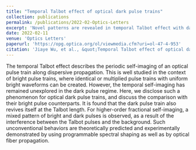 ```yaml
---
title: "Temporal Talbot effect of optical dark pulse trains"
collection: publications
permalink: /publications/2022-02-Optics-Letters
excerpt: 'Novel patterns are revealed in temporal Talbot effect with dark pulse trains. Editors' Pick; Top Downloads in Feb. 2022.'
date: 2022-02-11
venue: 'Optics Letters'
paperurl: 'https://opg.optica.org/ol/viewmedia.cfm?uri=ol-47-4-953'
citation: 'Jiaye Wu, et al., &quot;Temporal Talbot effect of optical dark pulse trains&quot; <i>Optics Letters</i>. 47(4): 953-956, (2022).'
---
```


The temporal Talbot effect describes the periodic self-imaging of an optical pulse train along dispersive propagation. This is well studied in the context of bright pulse trains, where identical or multiplied pulse trains with uniform bright waveforms can be created. However, the temporal self-imaging has remained unexplored in the dark pulse regime. Here, we disclose such a phenomenon for optical dark pulse trains, and discuss the comparison with their bright pulse counterparts. It is found that the dark pulse train also revives itself at the Talbot length. For higher-order fractional self-imaging, a mixed pattern of bright and dark pulses is observed, as a result of the interference between the Talbot pulses and the background. Such unconventional behaviors are theoretically predicted and experimentally demonstrated by using programmable spectral shaping as well as by optical fiber propagation.
